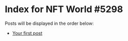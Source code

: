 # Index for NFT World #5298
Posts will be displayed in the order below:

- [Your first post](./001-first.md)

